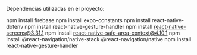 Dependencias utilizadas en el proyecto:

npm install firebase
npm install expo-constants
npm install react-native-dotenv
npm install react-native-gesture-handler
npm install react-native-screens@3.31.1 
npm install react-native-safe-area-context@4.10.1
npm install @react-navigation/native-stack @react-navigation/native
npm install react-native-gesture-handler
